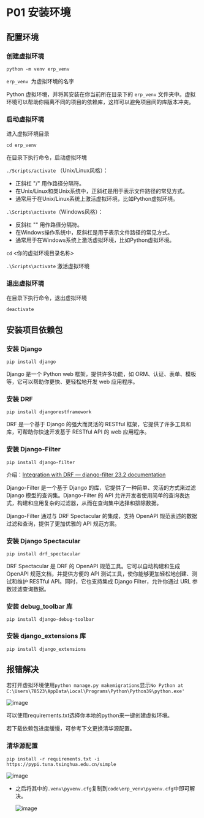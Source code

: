 # **P01 安装环境**

## **配置环境**


### **创建虚拟环境**

`python -m venv erp_venv`

`erp_venv `为虚拟环境的名字
    

Python 虚拟环境，并将其安装在你当前所在目录下的 `erp_venv` 文件夹中。虚拟环境可以帮助你隔离不同的项目的依赖库，这样可以避免项目间的库版本冲突。

### **启动虚拟环境**

进入虚拟环境目录

`cd erp_venv`

在目录下执行命令，启动虚拟环境

`./Scripts/activate` （Unix/Linux风格）：
  - 正斜杠 "/" 用作路径分隔符。
  - 在Unix/Linux和类Unix系统中，正斜杠是用于表示文件路径的常见方式。
  - 通常用于在Unix/Linux系统上激活虚拟环境，比如Python虚拟环境。

`.\Scripts\activate`（Windows风格）：
  - 反斜杠 "" 用作路径分隔符。
  - 在Windows操作系统中，反斜杠是用于表示文件路径的常见方式。
  - 通常用于在Windows系统上激活虚拟环境，比如Python虚拟环境。

`cd`  <你的虚拟环境目录名称>
       
`.\Scripts\activate`   激活虚拟环境

### **退出虚拟环境**

在目录下执行命令，退出虚拟环境

`deactivate`
 
## **安装项目依赖包**   
    

### **安装 Django**

`pip install django` 

Django 是一个 Python web 框架，提供许多功能，如 ORM、认证、表单、模板等，它可以帮助你更快、更轻松地开发 web 应用程序。

### **安装 DRF**

`pip install djangorestframework`  
    
DRF 是一个基于 Django 的强大而灵活的 RESTful 框架，它提供了许多工具和库，可帮助你快速开发基于 RESTful API 的 web 应用程序。

### **安装 Django-Filter**

`pip install django-filter`

介绍：[Integration with DRF — django-filter 23.2 documentation](https://django-filter.readthedocs.io/en/stable/guide/rest_framework.html#drf-integration)

Django-Filter 是一个基于 Django 的库，它提供了一种简单、灵活的方式来过滤 Django 模型的查询集。Django-Filter 的 API 允许开发者使用简单的查询表达式，构建和应用复杂的过滤器，从而在查询集中选择和排除数据。

Django-Filter 通过与 DRF Spectacular 的集成，支持 OpenAPI 规范表述的数据过滤和查询，提供了更加优雅的 API 规范方案。


### **安装 Django Spectacular**

`pip install drf_spectacular` 

DRF Spectacular 是 DRF 的 OpenAPI 规范工具。它可以自动构建和生成 OpenAPI 规范文档，并提供方便的 API 测试工具，使你能够更加轻松地创建、测试和维护 RESTful API。同时，它也支持集成 Django Filter，允许你通过 URL 参数过滤查询数据。



### **安装 debug_toolbar 库**          
`pip install django-debug-toolbar`


### **安装 django_extensions 库**      

`pip install django_extensions`



## **报错解决**

若打开虚拟环境使用`python manage.py makemigrations`显示`No Python at C:\Users\78523\AppData\Local\Programs\Python\Python39\python.exe'`  
  
![image](assets/2023-08-11_094018.png)
    
可以使用requirements.txt选择你本地的python来一键创建虚拟环境。   

若下载依赖包进度缓慢，可参考下文更换清华源配置。
###  **清华源配置**
`pip install -r requirements.txt -i https://pypi.tuna.tsinghua.edu.cn/simple`

![image](assets/2023-08-11_094047.png)    
    

- 之后将其中的`.venv\pyvenv.cfg`复制到`code\erp_venv\pyvenv.cfg`中即可解决。

    ![image](assets/2023-08-11_094112.png)



　　‍
